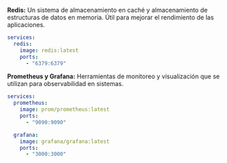 

 **Redis:**
   Un sistema de almacenamiento en caché y almacenamiento de estructuras de datos en memoria. Útil para mejorar el rendimiento de las aplicaciones.

   ```yaml
   services:
     redis:
       image: redis:latest
       ports:
         - "6379:6379"
   ```



 **Prometheus y Grafana:**
   Herramientas de monitoreo y visualización que se utilizan para observabilidad en sistemas.

   ```yaml
   services:
     prometheus:
       image: prom/prometheus:latest
       ports:
         - "9090:9090"

     grafana:
       image: grafana/grafana:latest
       ports:
         - "3000:3000"
   ```
